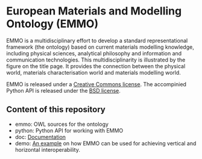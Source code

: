 European Materials and Modelling Ontology (EMMO)
================================================
EMMO is a multidisciplinary effort to develop a standard
representational framework (the ontology) based on current materials
modelling knowledge, including physical sciences, analytical
philosophy and information and communication technologies.  This
multidisciplinarity is illustrated by the figure on the title page.
It provides the connection between the physical world, materials
characterisation world and materials modelling world.

EMMO is released under a [Creative Commons license](emmo/LICENSE.md).
The accompinied Python API is released under the [BSD
license](python/LICENSE.txt).


Content of this repository
--------------------------
  * emmo: OWL sources for the ontology
  * python: Python API for working with EMMO
  * doc: [Documentation](doc/index.md)
  * demo: [An example](demo/README.md) on how EMMO can be used for
    achieving  vertical and horizontal interoperability.
